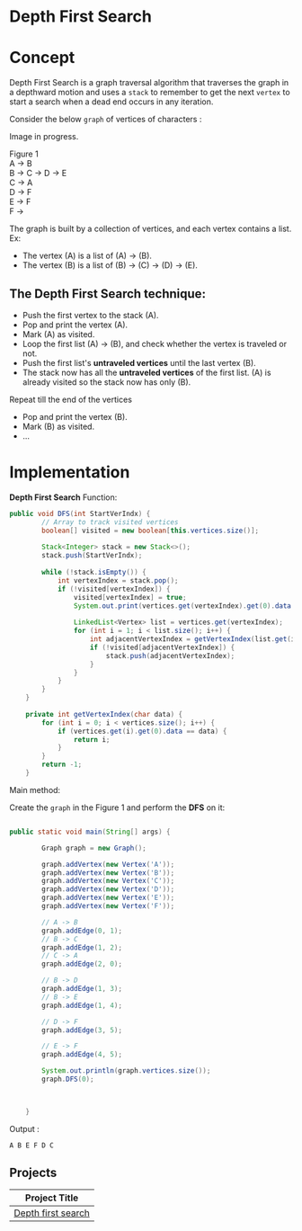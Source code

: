 # Depth First Search 

# Concept
Depth First Search is a graph traversal algorithm that traverses the graph in a depthward motion and uses a `stack` to remember to get the next `vertex` to start a search when a dead end occurs in any iteration.   
  
Consider the below `graph` of vertices of characters :   
  
Image in progress.    
  
Figure 1   
A -> B  
B -> C -> D -> E  
C -> A  
D -> F  
E -> F  
F ->   
   
  
The graph is built by a collection of vertices, and each vertex contains a list.     
Ex:   
- The vertex (A) is a list of (A) -> (B).     
- The vertex (B) is a list of (B) -> (C) -> (D) -> (E).    
   
## The Depth First Search technique:       
- Push the first vertex to the stack (A).     
- Pop and print the vertex (A).  
- Mark (A) as visited.  
- Loop the first list (A) -> (B), and check whether the vertex is traveled or not.    
- Push the first list's **untraveled vertices** until the last vertex (B).       
- The stack now has all the **untraveled vertices** of the first list. (A) is already visited so the stack now has only (B).  
  
Repeat till the end of the vertices   
- Pop and print the vertex (B).   
- Mark (B) as visited.     
- ...   


  
# Implementation

  

**Depth First Search** Function:   
   
```java 
public void DFS(int StartVerIndx) {
        // Array to track visited vertices
        boolean[] visited = new boolean[this.vertices.size()];
    
        Stack<Integer> stack = new Stack<>();
        stack.push(StartVerIndx);
    
        while (!stack.isEmpty()) {
            int vertexIndex = stack.pop();
            if (!visited[vertexIndex]) {
                visited[vertexIndex] = true;
                System.out.print(vertices.get(vertexIndex).get(0).data + " ");
    
                LinkedList<Vertex> list = vertices.get(vertexIndex);
                for (int i = 1; i < list.size(); i++) {
                    int adjacentVertexIndex = getVertexIndex(list.get(i).data);
                    if (!visited[adjacentVertexIndex]) {
                        stack.push(adjacentVertexIndex);
                    }
                }
            }
        }
    }
    
    private int getVertexIndex(char data) {
        for (int i = 0; i < vertices.size(); i++) {
            if (vertices.get(i).get(0).data == data) {
                return i;
            }
        }
        return -1;
    }


```

Main method: 
  
Create the `graph` in the Figure 1 and perform the **DFS** on it:   
  
  
   
```java

public static void main(String[] args) {

        Graph graph = new Graph();

        graph.addVertex(new Vertex('A'));
        graph.addVertex(new Vertex('B'));
        graph.addVertex(new Vertex('C'));
        graph.addVertex(new Vertex('D'));
        graph.addVertex(new Vertex('E'));
        graph.addVertex(new Vertex('F'));

        // A -> B
        graph.addEdge(0, 1);
        // B -> C
        graph.addEdge(1, 2);
        // C -> A
        graph.addEdge(2, 0);

        // B -> D
        graph.addEdge(1, 3);
        // B -> E
        graph.addEdge(1, 4);

        // D -> F
        graph.addEdge(3, 5);

        // E -> F
        graph.addEdge(4, 5);

        System.out.println(graph.vertices.size());
        graph.DFS(0);

        

    }  
```  
    
Output :
```
A B E F D C
``` 


## Projects
| Project Title
:-----------:|
|[Depth first search](https://github.com/SAFCSP-Team/depth-first-search-project)|



  
